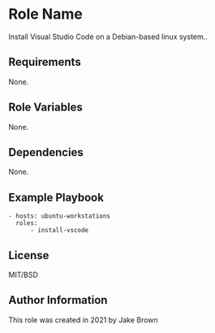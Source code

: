 Role Name
=========

Install Visual Studio Code on a Debian-based linux system..

Requirements
------------

None.

Role Variables
--------------

None.

Dependencies
------------

None.

Example Playbook
----------------

```
- hosts: ubuntu-workstations
  roles:
      - install-vscode
```

License
-------

MIT/BSD

Author Information
------------------

This role was created in 2021 by Jake Brown
